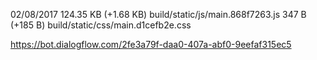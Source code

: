   02/08/2017
  124.35 KB (+1.68 KB)  build/static/js/main.868f7263.js
  347 B (+185 B)        build/static/css/main.d1cefb2e.css

  https://bot.dialogflow.com/2fe3a79f-daa0-407a-abf0-9eefaf315ec5 
